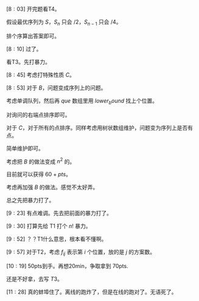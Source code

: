 $[8 : 03]$ 开完题看T4。

假设最优序列为 $S$，$S_n$ 只会 $/2$，$S_{n - 1}$ 只会 $/4$。

排个序算出答案即可。

$[8 : 10]$ 过了。

看T3。先打暴力。

$[8 : 45]$ 考虑打特殊性质 $C$。

$[8 : 53]$ 对于 $B$，问题变成序列上的问题。

考虑单调队列，然后再 $que$ 数组里用 $lower_bound$ 找上个位置。

对询问的右端点排序即可。

对于 $C$，对于所有的点排序。同样考虑用树状数组维护，问题变为序列上是否有点。

简单维护即可。

考虑把 $B$ 的做法变成 $n ^ 2$ 的。

目前就可以获得 $60+pts$。

考虑再加强 $B$ 的做法。感觉不太好弄。

总之先把暴力打了。

$[9 : 23]$ 有点难调。先去把前面的暴力打了。

$[9 : 30]$ 打算先给 T1 打个 $n!$ 暴力。

$[9 : 52]$ ？？T1什么意思，根本看不懂啊。

$[9 : 57]$ 对于T2，考虑 $f_{ij}$ 表示第 $i$ 个位置，放的是 $j$ 的方案数。

$[10 : 19]$ 50pts到手。再想20min，争取拿到 70pts.

还是不好拿，去写 $T3$。

$[11 : 28]$ 真的蚌埠住了。离线的跑炸了，但是在线的跑对了。无语死了。
